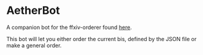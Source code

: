 # AetherBot

A companion bot for the ffxiv-orderer found [here](https://github.com/Ocor17/ffxiv-orderer). 

This bot will let you either order the current bis, defined by the JSON file or make a general order.
 
